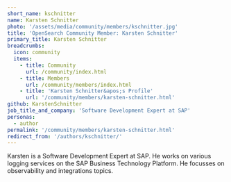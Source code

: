 ```yaml
---
short_name: kschnitter
name: Karsten Schnitter
photo: '/assets/media/community/members/kschnitter.jpg'
title: 'OpenSearch Community Member: Karsten Schnitter'
primary_title: Karsten Schnitter
breadcrumbs:
  icon: community
  items:
    - title: Community
      url: /community/index.html
    - title: Members
      url: /community/members/index.html
    - title: 'Karsten Schnitter&apos;s Profile'
      url: '/community/members/karsten-schnitter.html'
github: KarstenSchnitter
job_title_and_company: 'Software Development Expert at SAP'
personas:
  - author
permalink: '/community/members/karsten-schnitter.html'
redirect_from: '/authors/kschnitter/'
---
```


Karsten is a Software Development Expert at SAP. He works on various logging services on the SAP Business Technology Platform. He focusses on observability and integrations topics. 
